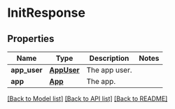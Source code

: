 # InitResponse

## Properties
Name | Type | Description | Notes
------------ | ------------- | ------------- | -------------
**app_user** | [**AppUser**](AppUser.md) | The app user. | 
**app** | [**App**](App.md) | The app. | 

[[Back to Model list]](../README.md#documentation-for-models) [[Back to API list]](../README.md#documentation-for-api-endpoints) [[Back to README]](../README.md)


